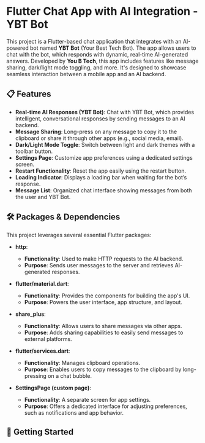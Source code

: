 # Flutter Chat App with AI Integration - YBT Bot

This project is a Flutter-based chat application that integrates with an AI-powered bot named **YBT Bot** (Your Best Tech Bot). The app allows users to chat with the bot, which responds with dynamic, real-time AI-generated answers. Developed by **You B Tech**, this app includes features like message sharing, dark/light mode toggling, and more. It's designed to showcase seamless interaction between a mobile app and an AI backend.

## 📋 Features

- **Real-time AI Responses (YBT Bot)**: Chat with YBT Bot, which provides intelligent, conversational responses by sending messages to an AI backend.
- **Message Sharing**: Long-press on any message to copy it to the clipboard or share it through other apps (e.g., social media, email).
- **Dark/Light Mode Toggle**: Switch between light and dark themes with a toolbar button.
- **Settings Page**: Customize app preferences using a dedicated settings screen.
- **Restart Functionality**: Reset the app easily using the restart button.
- **Loading Indicator**: Displays a loading bar when waiting for the bot’s response.
- **Message List**: Organized chat interface showing messages from both the user and YBT Bot.

## 🛠️ Packages & Dependencies

This project leverages several essential Flutter packages:

- **http**:
  - **Functionality**: Used to make HTTP requests to the AI backend.
  - **Purpose**: Sends user messages to the server and retrieves AI-generated responses.
  
- **flutter/material.dart**:
  - **Functionality**: Provides the components for building the app's UI.
  - **Purpose**: Powers the user interface, app structure, and layout.
  
- **share_plus**:
  - **Functionality**: Allows users to share messages via other apps.
  - **Purpose**: Adds sharing capabilities to easily send messages to external platforms.
  
- **flutter/services.dart**:
  - **Functionality**: Manages clipboard operations.
  - **Purpose**: Enables users to copy messages to the clipboard by long-pressing on a chat bubble.
  
- **SettingsPage (custom page)**:
  - **Functionality**: A separate screen for app settings.
  - **Purpose**: Offers a dedicated interface for adjusting preferences, such as notifications and app behavior.

## 🚀 Getting Started
